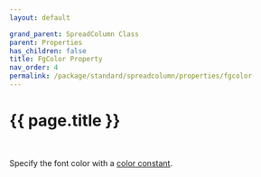 ```yaml
---
layout: default

grand_parent: SpreadColumn Class
parent: Properties
has_children: false
title: FgColor Property
nav_order: 4
permalink: /package/standard/spreadcolumn/properties/fgcolor
---
```

# {{ page.title }}
<br>

Specify the font color with a <a href="/base/color">color constant</a>.